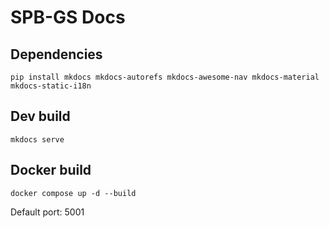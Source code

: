 # SPB-GS Docs

## Dependencies

`pip install mkdocs mkdocs-autorefs mkdocs-awesome-nav mkdocs-material mkdocs-static-i18n`

## Dev build

`mkdocs serve`

## Docker build

`docker compose up -d --build`

Default port: 5001